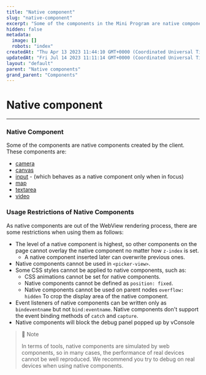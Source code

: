 ```yaml
---
title: "Native component"
slug: "native-component"
excerpt: "Some of the components in the Mini Program are native components created by the client."
hidden: false
metadata: 
  image: []
  robots: "index"
createdAt: "Thu Apr 13 2023 11:44:10 GMT+0000 (Coordinated Universal Time)"
updatedAt: "Fri Jul 14 2023 11:11:14 GMT+0000 (Coordinated Universal Time)"
layout: "default"
parent: "Native components"
grand_parent: "Components"
---
```

# Native component 
*** 
### Native Component

Some of the components are native components created by the client. These components are:

- [camera](doc:camera)
- [canvas](doc:canvas)
- [input](doc:input) - (which behaves as a native component only when in focus)
- [map](doc:map)
- [textarea](doc:text-area)
- [video](doc:video)

### Usage Restrictions of Native Components

As native components are out of the WebView rendering process, there are some restrictions when using them as follows:

- The level of a native component is highest, so other components on the page cannot overlay the native component no matter how `z-index` is set.
  - A native component inserted later can overwrite previous ones.
- Native components cannot be used in `<picker-view>`.
- Some CSS styles cannot be applied to native components, such as:
  - CSS animations cannot be set for native components.
  - Native components cannot be defined as `position: fixed`.
  - Native components cannot be used on parent nodes `overflow: hidden` To crop the display area of the native component.
- Event listeners of native components can be written only as `bindeventname` but not `bind:eventname`. Native components don't support the event binding methods of `catch` and `capture`.
- Native components will block the debug panel popped up by vConsole

> 📘 Note
> 
> In terms of tools, native components are simulated by web components, so in many cases, the performance of real devices cannot be well reproduced. We recommend you try to debug on real devices when using native components.
